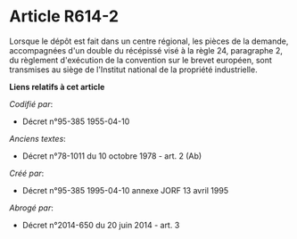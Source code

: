 # Article R614-2

Lorsque le dépôt est fait dans un centre régional, les pièces de la demande, accompagnées d'un double du récépissé visé à la
règle 24, paragraphe 2, du règlement d'exécution de la convention sur le brevet européen, sont transmises au siège de
l'Institut national de la propriété industrielle.

**Liens relatifs à cet article**

_Codifié par_:

  - Décret n°95-385 1955-04-10

_Anciens textes_:

  - Décret n°78-1011 du 10 octobre 1978 - art. 2 (Ab)

_Créé par_:

  - Décret n°95-385 1995-04-10 annexe JORF 13 avril 1995

_Abrogé par_:

  - Décret n°2014-650 du 20 juin 2014 - art. 3
